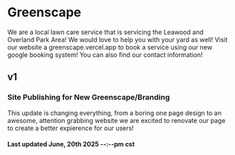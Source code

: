 # Greenscape

We are a local lawn care service that is servicing the Leawood and Overland Park Area! We would love to help you with your yard as well! Visit our website a greenscape.vercel.app to book a service using our new google booking system! You can also find our contact information!

## v1

### Site Publishing for New Greenscape/Branding
This update is changing everything, from a boring one page design to an awesome, attention grabbing website we are excited to renovate our page to create a better expierence for our users!

#### Last updated June, 20th 2025 --:--pm cst